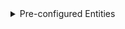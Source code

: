 <details class="mb-2" markdown="1">
  <summary class="rounded mb-0.5 bg-gray-200 p-2">Pre-configured Entities</summary>
For this tutorial, you'll need Kong Gateway entities, like services and routes, pre-configured. These entities are essential for Kong Gateway to function but installing them isn't the focus of this guide. Follow these steps to pre-configure them:
1. Create a `deck_files` directory and add the `kong.yaml` file to it.
1. Create a `prereqs.yaml` file within the same folder, and add the following content to it:

{% capture entities %}
```yaml
{{ include.data }}
```
{: data-file="prereqs.yaml" }
{% endcapture %}
{{ entities | indent: 3 }}

1. Sync your changes:

   ```sh
   deck gateway sync prereqs.yaml
   ```
To learn more about entities, you can read our [entities documentation](/entities/). 

</details>
